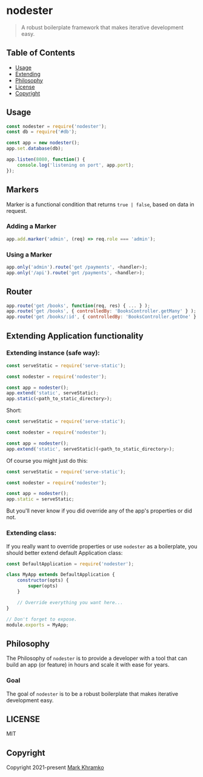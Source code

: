 # nodester
>  A robust boilerplate framework that makes iterative development easy.

## Table of Contents

- [Usage](#usage)
- [Extending](#extending-application-functionality)
- [Philosophy](#philosophy)
- [License](#license)
- [Copyright](#copyright)

## Usage

```js
const nodester = require('nodester');
const db = require('#db');

const app = new nodester();
app.set.database(db);

app.listen(8080, function() {
	console.log('listening on port', app.port);
});
```

## Markers

Marker is a functional condition that returns `true | false`, based on data in request.


### Adding a Marker

```js
app.add.marker('admin', (req) => req.role === 'admin');
```


### Using a Marker

```js
app.only('admin').route('get /payments', <handler>);
app.only('/api').route('get /payments', <handler>);
```


## Router

```js
app.route('get /books', function(req, res) { ... } );
app.route('get /books', { controlledBy: 'BooksController.getMany' } );
app.route('get /books/:id', { controlledBy: 'BooksController.getOne' } );
```


## Extending Application functionality


### Extending instance (safe way):

```js
const serveStatic = require('serve-static');

const nodester = require('nodester');

const app = nodester();
app.extend('static', serveStatic);
app.static(<path_to_static_directory>);
```

Short:
```js
const serveStatic = require('serve-static');

const nodester = require('nodester');

const app = nodester();
app.extend('static', serveStatic)(<path_to_static_directory>);
```

Of course you might just do this:
```js
const serveStatic = require('serve-static');

const nodester = require('nodester');

const app = nodester();
app.static = serveStatic;
````
But you'll never know if you did override any of the app's properties or did not.


### Extending class:

If you really want to override properties or use `nodester` as a boilerplate, you should better extend default Application class:

```js
const DefaultApplication = require('nodester');

class MyApp extends DefaultApplication {
	constructor(opts) {
		super(opts)
	}

	// Override everything you want here...
}

// Don't forget to expose.
module.exports = MyApp;
```

## Philosophy

The Philosophy of `nodester` is to provide a developer with a tool that can build an app (or feature) in hours and scale it with ease for years.

### Goal

The goal of `nodester` is to be a robust boilerplate that makes iterative development easy.


## LICENSE

MIT

## Copyright
Copyright 2021-present [Mark Khramko](https://github.com/MarkKhramko)

